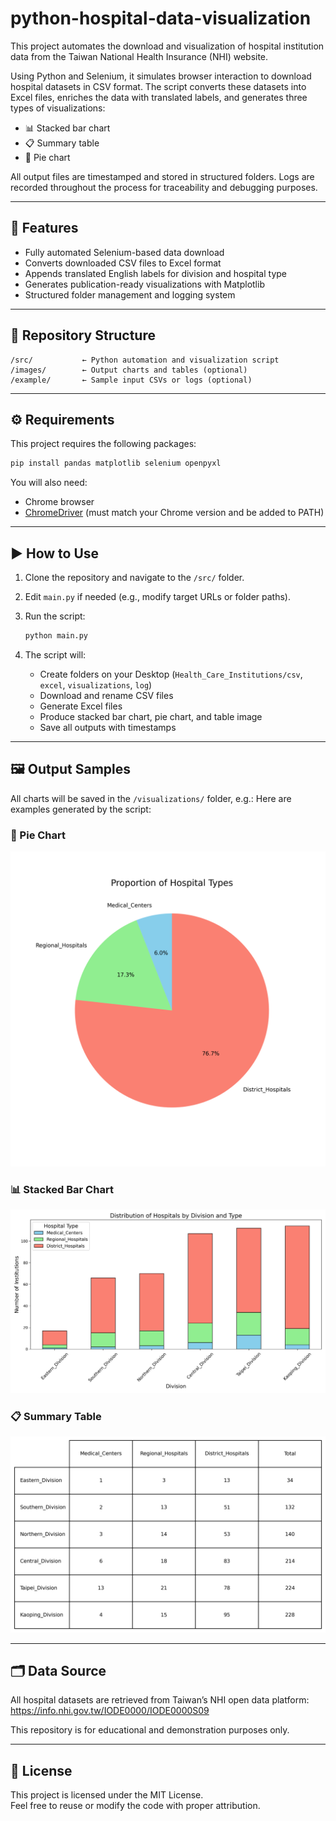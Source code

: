 # python-hospital-data-visualization

This project automates the download and visualization of hospital institution data from the Taiwan National Health Insurance (NHI) website.

Using Python and Selenium, it simulates browser interaction to download hospital datasets in CSV format. The script converts these datasets into Excel files, enriches the data with translated labels, and generates three types of visualizations:
- 📊 Stacked bar chart
- 📋 Summary table
- 🥧 Pie chart

All output files are timestamped and stored in structured folders. Logs are recorded throughout the process for traceability and debugging purposes.

---

## 🧰 Features

- Fully automated Selenium-based data download  
- Converts downloaded CSV files to Excel format  
- Appends translated English labels for division and hospital type  
- Generates publication-ready visualizations with Matplotlib  
- Structured folder management and logging system  

---

## 📁 Repository Structure

```
/src/           ← Python automation and visualization script  
/images/        ← Output charts and tables (optional)  
/example/       ← Sample input CSVs or logs (optional)
```

---

## ⚙️ Requirements

This project requires the following packages:

```bash
pip install pandas matplotlib selenium openpyxl
```

You will also need:

- Chrome browser  
- [ChromeDriver](https://sites.google.com/chromium.org/driver/) (must match your Chrome version and be added to PATH)

---

## ▶️ How to Use

1. Clone the repository and navigate to the `/src/` folder.  
2. Edit `main.py` if needed (e.g., modify target URLs or folder paths).  
3. Run the script:

    ```bash
    python main.py
    ```

4. The script will:
    - Create folders on your Desktop (`Health_Care_Institutions/csv`, `excel`, `visualizations`, `log`)
    - Download and rename CSV files
    - Generate Excel files
    - Produce stacked bar chart, pie chart, and table image
    - Save all outputs with timestamps

---

## 🖼 Output Samples

All charts will be saved in the `/visualizations/` folder, e.g.:
Here are examples generated by the script:

### 🥧 Pie Chart
![Pie Chart](images/Hospital_Distribution_Pie_20250421_0.png)

### 📊 Stacked Bar Chart
![Stacked Bar Chart](images/Hospital_Distribution_Stacked_20250421_0.png)

### 📋 Summary Table
![Summary Table](images/Hospital_Distribution_Table_20250421_0.png)


---

## 🗂 Data Source

All hospital datasets are retrieved from Taiwan’s NHI open data platform:  
https://info.nhi.gov.tw/IODE0000/IODE0000S09

This repository is for educational and demonstration purposes only.

---

## 🧩 License

This project is licensed under the MIT License.  
Feel free to reuse or modify the code with proper attribution.
```
